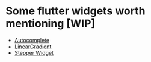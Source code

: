# Some flutter widgets worth mentioning [WIP]

- [Autocomplete](https://youtu.be/-Nny8kzW380)
- [LinearGradient](https://youtu.be/gYNTcgZVcWw)
- [Stepper Widget](https://youtu.be/SnSPcu3svek)
